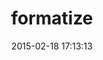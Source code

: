 ---
layout: post
title:  "formatize"
repo:   "dtrasbo/formatize"
date:   2015-02-18 17:13:13
gemurl: http://github.com/dtrasbo/formatize
---